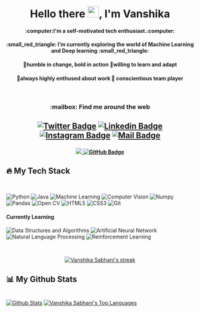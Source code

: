 <!--<a href="#"><img width="100%" height="400" src="https://comps.canstockphoto.com/computer-programmer-background-concept-pictures_csp30622188.jpg" height="90px"/></a>-->

<h1 align="center">Hello there <img src="https://raw.githubusercontent.com/MartinHeinz/MartinHeinz/master/wave.gif" width="30px">, I'm Vanshika</h1>
<h4 align="center">:computer:I'm a self-motivated tech enthusiast.:computer:</h4>
<b><h4 align="center"> :small_red_triangle: I’m currently exploring the world of Machine Learning and Deep learning :small_red_triangle:</h4></b>
<h4 align="center">🔷humble in change, bold in action    🔷willing to learn and adapt</h4>
<h4 align="center">🔷always highly enthused about work   🔷 conscientious team player</h4>

<br>

<h3 align="center"> :mailbox: Find me around the web </h3><h2 align="center">

[![Twitter Badge](https://img.shields.io/badge/-Twitter-1ca0f1?style=for-the-badge&labelColor=1ca0f1&logo=twitter&logoColor=white&link=https://twitter.com/SabhaniVanshika)](https://twitter.com/SabhaniVanshika)
[![Linkedin Badge](https://img.shields.io/badge/-Linkedin-0e76a8?style=for-the-badge&labelColor=0e76a8&logo=linkedin&logoColor=white)](https://www.linkedin.com/in/vanshikasabhani11/)
[![Instagram Badge](https://img.shields.io/badge/-Instagram-e84393?style=for-the-badge&labelColor=e84393&logo=instagram&logoColor=white)](https://www.instagram.com/vanshika._.11)
    [![Mail Badge](https://img.shields.io/badge/-Gmail-c0392b?style=for-the-badge&labelColor=c0392b&logo=gmail&logoColor=white)](mailto:vanshika.sabhani11@gmail.com)
    </h2>
    
<h4 align="center">
<a href="https://github.com/Vanshika-11/github-profile-views-counter">
    <img src="https://komarev.com/ghpvc/?username=Vanshika-11">
</a>
<a href="https://github.com/Vanshika-11?tab=followers"><img src="https://img.shields.io/github/followers/Vanshika-11?label=Followers&style=social" alt="GitHub Badge"></a>

</h4>


## 🔥 My Tech Stack

<br />

![Python](https://img.shields.io/badge/-Python-black?style=for-the-badge&logo=appveyor)
![Java](https://img.shields.io/badge/-java-black?style=for-the-badge&logo=appveyor)
![Machine Learning](https://img.shields.io/badge/-Machine_Learning-black?style=for-the-badge&logo=appveyor)
![Computer Vision](https://img.shields.io/badge/-Computer_Vision-black?style=for-the-badge&logo=appveyor)
![Numpy](https://img.shields.io/badge/-Numpy-black?style=for-the-badge&logo=appveyor)
![Pandas](https://img.shields.io/badge/-Pandas-black?style=for-the-badge&logo=appveyor)
![Open CV](https://img.shields.io/badge/-Open_CV-black?style=for-the-badge&logo=appveyor)
![HTML5](https://img.shields.io/badge/-HTML5-black?style=for-the-badge&logo=appveyor)
![CSS3](https://img.shields.io/badge/-CSS3-black?style=for-the-badge&logo=appveyor)
![Git](https://img.shields.io/badge/-Git-black?style=for-the-badge&logo=appveyor)

#### Currently Learning
![Data Structures and Algorithms](https://img.shields.io/badge/-Data_Structures_and_Algorithms-black?style=for-the-badge&logo=appveyor)
![Artificial Neural Network](https://img.shields.io/badge/-Artificial_Neural_Networks-black?style=for-the-badge&logo=appveyor)
![Natural Language Processing](https://img.shields.io/badge/-Natural_Language_Processing-black?style=for-the-badge&logo=appveyor)
![Reinforcement Learning](https://img.shields.io/badge/-Reinforcement_Learning-black?style=for-the-badge&logo=appveyor)

<br/>

<p align="center">
    <a href="https://github.com/Vanshika-11/github-readme-streak-stats">
        <img title="🔥 Get streak stats for your profile at git.io/streak-stats" alt="Vanshika Sabhani's streak" src="https://github-readme-streak-stats.herokuapp.com/?user=Vanshika-11&theme=black-ice&hide_border=true&stroke=0000&bg_color=0D1117"/>
    </a>
</p>

## 📊 My Github Stats

  <br/>
    <a href="https://github.com/Vanshika-11/github-readme-stats"><img alt="Github Stats" src="https://github-readme-stats.vercel.app/api?username=Vanshika-11&show_icons=true&count_private=true&theme=react&hide_border=true&bg_color=0D1117" /></a>
  <a href="https://github.com/Vanshika-11/github-readme-stats"><img alt="Vanshika Sabhani's Top Languages" src="https://github-readme-stats.vercel.app/api/top-langs/?username=Vanshika-11&langs_count=8&count_private=true&layout=compact&theme=react&hide_border=true&bg_color=0D1117" /></a>
  <br/>
 

<br/>
<br/>
<!---<a href="https://github.com/Vanshika-11/github-readme-activity-graph"><img alt="My Activity Graph" src="https://activity-graph.herokuapp.com/graph?username=Vanshika-11&bg_color=0D1117&color=5BCDEC&line=5BCDEC&point=FFFFFF&hide_border=true" /></a>  --->



